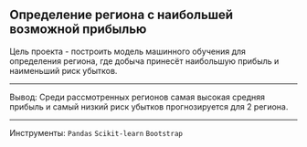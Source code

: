 ## Определение региона с наибольшей возможной прибылью
Цель проекта - 	построить модель машинного обучения для определения региона, где добыча принесёт наибольшую прибыль и наименьший риск убытков.

___
Вывод:
Среди рассмотренных регионов самая высокая средняя прибыль и самый низкий риск убытков прогнозируется для 2 региона.
___
Инструменты:
`Pandas`
`Scikit-learn`
`Bootstrap`
